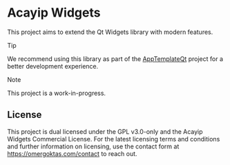 # Acayip Widgets

This project aims to extend the Qt Widgets library with modern features.

> [!TIP]
> We recommend using this library as part of the [AppTemplateQt](https://github.com/omergoktas/AppTemplateQt) project for a better development experience.

> [!NOTE]
> This project is a work-in-progress.

## License

This project is dual licensed under the GPL v3.0-only and the Acayip Widgets Commercial License. For the latest licensing terms and conditions and further information on licensing, use the contact form at https://omergoktas.com/contact to reach out.
